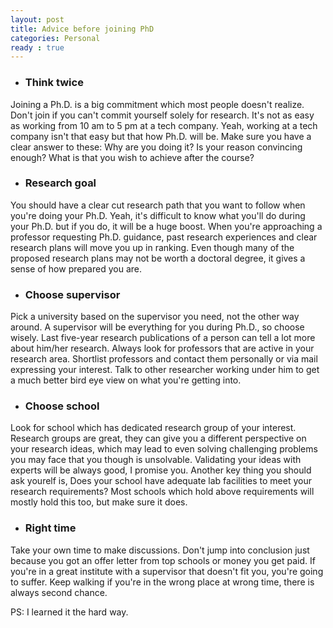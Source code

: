 ```yaml
---
layout: post
title: Advice before joining PhD
categories: Personal
ready : true
---
```


* ### Think twice

Joining a Ph.D. is a big commitment which most people doesn't realize. Don't join if you can't commit yourself solely for research. It's not as easy as working from 10 am to 5 pm at a tech company. Yeah, working at a tech company isn't that easy but that how Ph.D. will be. Make sure you have a clear answer to these: Why are you doing it? Is your reason convincing enough? What is that you wish to achieve after the course?

* ### Research goal

You should have a clear cut research path that you want to follow when you're doing your Ph.D. Yeah, it's difficult to know what you'll do during your Ph.D. but if you do, it will be a huge boost. When you're approaching a professor requesting Ph.D. guidance, past research experiences and clear research plans will move you up in ranking. Even though many of the proposed research plans may not be worth a doctoral degree, it gives a sense of how prepared you are.

* ### Choose supervisor

Pick a university based on the supervisor you need, not the other way around. A supervisor will be everything for you during Ph.D., so choose wisely. Last five-year research publications of a person can tell a lot more about him/her research. Always look for professors that are active in your research area. Shortlist professors and contact them personally or via mail expressing your interest. Talk to other researcher working under him to get a much better bird eye view on what you're getting into.

* ### Choose school

Look for school which has dedicated research group of your interest. Research groups are great, they can give you a different perspective on your research ideas, which may lead to even solving challenging problems you may face that you though is unsolvable. Validating your ideas with experts will be always good, I promise you. Another key thing you should ask yourelf is, Does your school have adequate lab facilities to meet your research requirements? Most schools which hold above requirements will mostly hold this too, but make sure it does.

* ### Right time

Take your own time to make discussions. Don't jump into conclusion just because you got an offer letter from top schools or money you get paid. If you're in a great institute with a supervisor that doesn't fit you, you're going to suffer. Keep walking if you're in the wrong place at wrong time, there is always second chance.

PS: I learned it the hard way.
